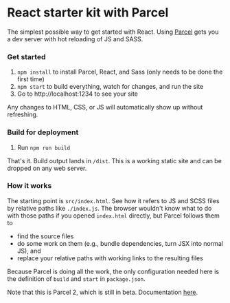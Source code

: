 # React starter kit with Parcel

The simplest possible way to get started with React. Using [Parcel](https://parceljs.org/) gets you a dev server with hot reloading of JS and SASS.

### Get started

1. `npm install` to install Parcel, React, and Sass (only needs to be done the first time)
1. `npm start` to build everything, watch for changes, and run the site
1. Go to http://localhost:1234 to see your site

Any changes to HTML, CSS, or JS will automatically show up without refreshing.

### Build for deployment

1. Run `npm run build`

That's it. Build output lands in `/dist`. This is a working static site and can be dropped on any web server.

### How it works

The starting point is `src/index.html`. See how it refers to JS and SCSS files by relative paths like `./index.js`. The browser wouldn't know what to do with those paths if you opened `index.html` directly, but Parcel follows them to 

* find the source files
* do some work on them (e.g., bundle dependencies, turn JSX into normal JS), and 
* replace your relative paths with working links to the resulting files

Because Parcel is doing all the work, the only configuration needed here is the definition of `build` and `start` in `package.json`.

Note that this is Parcel 2, which is still in beta. Documentation [here](https://v2.parceljs.org/).